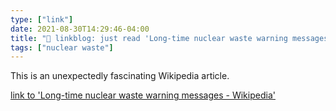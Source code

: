 ```yaml
---
type: ["link"]
date: 2021-08-30T14:29:46-04:00
title: "🔗 linkblog: just read 'Long-time nuclear waste warning messages - Wikipedia'"
tags: ["nuclear waste"]
---
```

This is an unexpectedly fascinating Wikipedia article.
 
[link to 'Long-time nuclear waste warning messages - Wikipedia'](https://en.m.wikipedia.org/wiki/Long-time_nuclear_waste_warning_messages)
